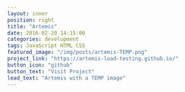 ```yaml
---
layout: inner
position: right
title: "Artemis"
date: 2016-02-20 14:15:00
categories: development
tags: JavaScript HTML CSS
featured_image: "/img/posts/artemis-TEMP.png"
project_link: "https://artemis-load-testing.github.io/"
button_icon: "github"
button_text: "Visit Project"
lead_text: "Artemis with a TEMP image"
---
```

